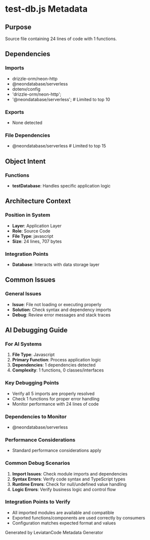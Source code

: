 # test-db.js Metadata

## Purpose
Source file containing 24 lines of code with 1 functions.

## Dependencies

### Imports
- drizzle-orm/neon-http
- @neondatabase/serverless
- dotenv/config
- 'drizzle-orm/neon-http';
- '@neondatabase/serverless';  # Limited to top 10

### Exports
- None detected

### File Dependencies
- @neondatabase/serverless  # Limited to top 15

## Object Intent

### Functions
- **testDatabase**: Handles specific application logic


## Architecture Context

### Position in System
- **Layer**: Application Layer
- **Role**: Source Code
- **File Type**: javascript
- **Size**: 24 lines, 707 bytes

### Integration Points
- **Database**: Interacts with data storage layer

## Common Issues

### General Issues
- **Issue**: File not loading or executing properly
- **Solution**: Check syntax and dependency imports
- **Debug**: Review error messages and stack traces

## AI Debugging Guide

### For AI Systems
1. **File Type**: Javascript
2. **Primary Function**: Process application logic
3. **Dependencies**: 1 dependencies detected
4. **Complexity**: 1 functions, 0 classes/interfaces

### Key Debugging Points
- Verify all 5 imports are properly resolved
- Check 1 functions for proper error handling
- Monitor performance with 24 lines of code

### Dependencies to Monitor
- @neondatabase/serverless

### Performance Considerations
- Standard performance considerations apply

### Common Debug Scenarios
1. **Import Issues**: Check module imports and dependencies
2. **Syntax Errors**: Verify code syntax and TypeScript types
3. **Runtime Errors**: Check for null/undefined value handling
4. **Logic Errors**: Verify business logic and control flow

### Integration Points to Verify
- All imported modules are available and compatible
- Exported functions/components are used correctly by consumers
- Configuration matches expected format and values

Generated by LeviatanCode Metadata Generator
